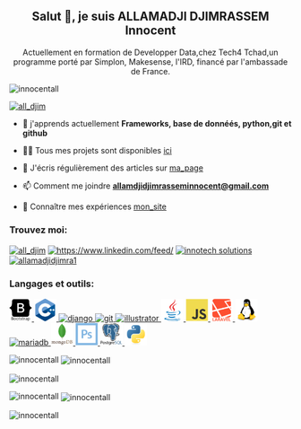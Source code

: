 <h2 align="center">Salut 👋, je suis ALLAMADJI DJIMRASSEM Innocent</h2>
<p align="center">Actuellement en formation de Developper Data,chez Tech4 Tchad,un programme porté par Simplon, Makesense, l'IRD, financé par l'ambassade de France.</p>

<p align="left"> <img src="https://komarev.com/ghpvc/?username=innocentall&label=Profile%20views&color=0e75b6&style=flat" alt="innocentall" /> </p>

<p align="left"> <a href="https://twitter.com/all_djim" target="blank"><img src="https://img.shields.io/twitter/follow/all_djim?logo=twitter&style=for-the-badge" alt="all_djim" /></a> </p>

- 🌱 j'apprends actuellement **Frameworks, base de donnéés, python,git et github**

- 👨‍💻 Tous mes projets sont disponibles [ici](https://github.com/InnocentAll)

- 📝 J'écris régulièrement des articles sur [ma_page](https://www.facebook.com/profile.php?id=100088193981070)

- 📫 Comment me joindre **allamdjidjimrasseminnocent@gmail.com**

- 📄 Connaître mes expériences [mon_site](https://innocentall.github.io/)

<h3 align="left">Trouvez moi:</h3>
<p align="left">
<a href="https://twitter.com/all_djim" target="blank"><img align="center" src="https://raw.githubusercontent.com/rahuldkjain/github-profile-readme-generator/master/src/images/icons/Social/twitter.svg" alt="all_djim" height="30" width="40" /></a>
<a href="https://linkedin.com/in/https://www.linkedin.com/feed/" target="blank"><img align="center" src="https://raw.githubusercontent.com/rahuldkjain/github-profile-readme-generator/master/src/images/icons/Social/linked-in-alt.svg" alt="https://www.linkedin.com/feed/" height="30" width="40" /></a>
<a href="https://fb.com/innotech solutions" target="blank"><img align="center" src="https://raw.githubusercontent.com/rahuldkjain/github-profile-readme-generator/master/src/images/icons/Social/facebook.svg" alt="innotech solutions" height="30" width="40" /></a>
<a href="https://www.hackerrank.com/allamadjidjimra1" target="blank"><img align="center" src="https://raw.githubusercontent.com/rahuldkjain/github-profile-readme-generator/master/src/images/icons/Social/hackerrank.svg" alt="allamadjidjimra1" height="30" width="40" /></a>
</p>

<h3 align="left">Langages et outils:</h3>
<p align="left"> <a href="https://getbootstrap.com" target="_blank" rel="noreferrer"> <img src="https://raw.githubusercontent.com/devicons/devicon/master/icons/bootstrap/bootstrap-plain-wordmark.svg" alt="bootstrap" width="40" height="40"/> </a> <a href="https://www.w3schools.com/cpp/" target="_blank" rel="noreferrer"> <img src="https://raw.githubusercontent.com/devicons/devicon/master/icons/cplusplus/cplusplus-original.svg" alt="cplusplus" width="40" height="40"/> </a> <a href="https://www.djangoproject.com/" target="_blank" rel="noreferrer"> <img src="https://cdn.worldvectorlogo.com/logos/django.svg" alt="django" width="40" height="40"/> </a> <a href="https://git-scm.com/" target="_blank" rel="noreferrer"> <img src="https://www.vectorlogo.zone/logos/git-scm/git-scm-icon.svg" alt="git" width="40" height="40"/> </a> <a href="https://www.adobe.com/in/products/illustrator.html" target="_blank" rel="noreferrer"> <img src="https://www.vectorlogo.zone/logos/adobe_illustrator/adobe_illustrator-icon.svg" alt="illustrator" width="40" height="40"/> </a> <a href="https://www.java.com" target="_blank" rel="noreferrer"> <img src="https://raw.githubusercontent.com/devicons/devicon/master/icons/java/java-original.svg" alt="java" width="40" height="40"/> </a> <a href="https://developer.mozilla.org/en-US/docs/Web/JavaScript" target="_blank" rel="noreferrer"> <img src="https://raw.githubusercontent.com/devicons/devicon/master/icons/javascript/javascript-original.svg" alt="javascript" width="40" height="40"/> </a> <a href="https://laravel.com/" target="_blank" rel="noreferrer"> <img src="https://raw.githubusercontent.com/devicons/devicon/master/icons/laravel/laravel-plain-wordmark.svg" alt="laravel" width="40" height="40"/> </a> <a href="https://www.linux.org/" target="_blank" rel="noreferrer"> <img src="https://raw.githubusercontent.com/devicons/devicon/master/icons/linux/linux-original.svg" alt="linux" width="40" height="40"/> </a> <a href="https://mariadb.org/" target="_blank" rel="noreferrer"> <img src="https://www.vectorlogo.zone/logos/mariadb/mariadb-icon.svg" alt="mariadb" width="40" height="40"/> </a> <a href="https://www.mongodb.com/" target="_blank" rel="noreferrer"> <img src="https://raw.githubusercontent.com/devicons/devicon/master/icons/mongodb/mongodb-original-wordmark.svg" alt="mongodb" width="40" height="40"/> </a> <a href="https://www.photoshop.com/en" target="_blank" rel="noreferrer"> <img src="https://raw.githubusercontent.com/devicons/devicon/master/icons/photoshop/photoshop-line.svg" alt="photoshop" width="40" height="40"/> </a> <a href="https://www.postgresql.org" target="_blank" rel="noreferrer"> <img src="https://raw.githubusercontent.com/devicons/devicon/master/icons/postgresql/postgresql-original-wordmark.svg" alt="postgresql" width="40" height="40"/> </a> <a href="https://www.python.org" target="_blank" rel="noreferrer"> <img src="https://raw.githubusercontent.com/devicons/devicon/master/icons/python/python-original.svg" alt="python" width="40" height="40"/> </a> </p>

<p><img align="left" src="https://github-readme-stats.vercel.app/api/top-langs?username=innocentall&show_icons=true&locale=en&layout=compact" alt="innocentall" /></p>

<p>&nbsp;<img align="center" src="https://github-readme-stats.vercel.app/api?username=innocentall&show_icons=true&locale=en" alt="innocentall" /></p>

<p><img align="center" src="https://github-readme-streak-stats.herokuapp.com/?user=innocentall&" alt="innocentall" /></p>

<p><img align="left" src="https://github-readme-stats.vercel.app/api/top-langs?username=innocentall&show_icons=true&locale=en&layout=compact" alt="innocentall" /></p>

<p>&nbsp;<img align="center" src="https://github-readme-stats.vercel.app/api?username=innocentall&show_icons=true&locale=en" alt="innocentall" /></p>

<p><img align="center" src="https://github-readme-streak-stats.herokuapp.com/?user=innocentall&" alt="innocentall" /></p>
